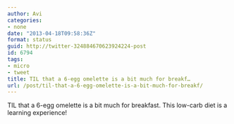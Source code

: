 ```yaml
---
author: Avi
categories:
- none
date: "2013-04-18T09:58:36Z"
format: status
guid: http://twitter-324884670623924224-post
id: 6794
tags:
- micro
- tweet
title: TIL that a 6-egg omelette is a bit much for breakf…
url: /post/til-that-a-6-egg-omelette-is-a-bit-much-for-breakf/
---
```

TIL that a 6-egg omelette is a bit much for breakfast. This low-carb diet is a learning experience!